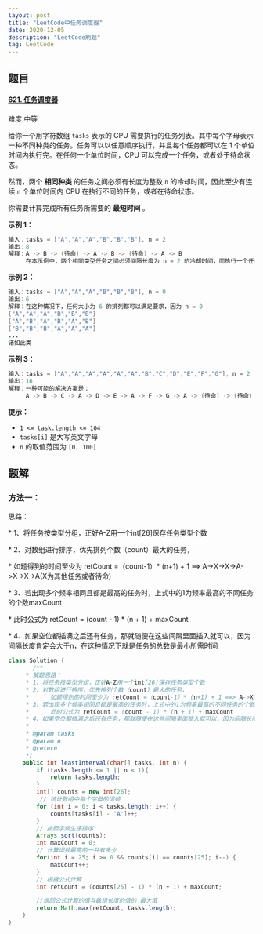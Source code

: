 ```yaml
---
layout: post
title: "LeetCode中任务调度器"
date: 2020-12-05
description: "LeetCode刷题"
tag: LeetCode
---
```


## 题目

#### [621. 任务调度器](https://leetcode-cn.com/problems/task-scheduler/)

难度 中等

给你一个用字符数组 `tasks` 表示的 CPU 需要执行的任务列表。其中每个字母表示一种不同种类的任务。任务可以以任意顺序执行，并且每个任务都可以在 1 个单位时间内执行完。在任何一个单位时间，CPU 可以完成一个任务，或者处于待命状态。

然而，两个 **相同种类** 的任务之间必须有长度为整数 `n` 的冷却时间，因此至少有连续 `n` 个单位时间内 CPU 在执行不同的任务，或者在待命状态。

你需要计算完成所有任务所需要的 **最短时间** 。

 

**示例 1：**

```java
输入：tasks = ["A","A","A","B","B","B"], n = 2
输出：8
解释：A -> B -> (待命) -> A -> B -> (待命) -> A -> B
     在本示例中，两个相同类型任务之间必须间隔长度为 n = 2 的冷却时间，而执行一个任务只需要一个单位时间，所以中间出现了（待命）状态。 
```

**示例 2：**

```java
输入：tasks = ["A","A","A","B","B","B"], n = 0
输出：6
解释：在这种情况下，任何大小为 6 的排列都可以满足要求，因为 n = 0
["A","A","A","B","B","B"]
["A","B","A","B","A","B"]
["B","B","B","A","A","A"]
...
诸如此类
```

**示例 3：**

```java
输入：tasks = ["A","A","A","A","A","A","B","C","D","E","F","G"], n = 2
输出：16
解释：一种可能的解决方案是：
     A -> B -> C -> A -> D -> E -> A -> F -> G -> A -> (待命) -> (待命) -> A -> (待命) -> (待命) -> A
```

 

**提示：**

- `1 <= task.length <= 104`
- `tasks[i]` 是大写英文字母
- `n` 的取值范围为 `[0, 100]`

## 题解

### 方法一：

思路： 

  \* 1、将任务按类型分组，正好A-Z用一个int[26]保存任务类型个数

   \* 2、对数组进行排序，优先排列个数（count）最大的任务，

   \*   如题得到的时间至少为 retCount =（count-1）* (n+1) + 1 ==> A->X->X->A->X->X->A(X为其他任务或者待命)

   \* 3、若出现多个频率相同且都是最高的任务时，上式中的1为频率最高的不同任务的个数maxCount

   \*   此时公式为 retCount = (count - 1) * (n + 1) + maxCount

   \* 4、如果空位都插满之后还有任务，那就随便在这些间隔里面插入就可以，因为间隔长度肯定会大于n，在这种情况下就是任务的总数是最小所需时间



```java
class Solution {
       /**
     * 解题思路：
     * 1、将任务按类型分组，正好A-Z用一个int[26]保存任务类型个数
     * 2、对数组进行排序，优先排列个数（count）最大的任务，
     *      如题得到的时间至少为 retCount =（count-1）* (n+1) + 1 ==> A->X->X->A->X->X->A(X为其他任务或者待命)
     * 3、若出现多个频率相同且都是最高的任务时，上式中的1为频率最高的不同任务的个数maxCount
     *      此时公式为 retCount = (count - 1) * (n + 1) + maxCount
     * 4、如果空位都插满之后还有任务，那就随便在这些间隔里面插入就可以，因为间隔长度肯定会大于n，在这种情况下就是任务的总数是最小所需时间
     *
     * @param tasks
     * @param n
     * @return
     */
    public int leastInterval(char[] tasks, int n) {
        if (tasks.length <= 1 || n < 1){
            return tasks.length;
        } 
        int[] counts = new int[26];
         // 统计数组中每个字母的词频
        for (int i = 0; i < tasks.length; i++) {
            counts[tasks[i] - 'A']++;
        }
        // 按照字频生序排序
        Arrays.sort(counts);
        int maxCount = 0;
        // 计算词频最高的一共有多少
        for(int i = 25; i >= 0 && counts[i] == counts[25]; i--) {
            maxCount++;
        }
        // 根据公式计算
        int retCount = (counts[25] - 1) * (n + 1) + maxCount;

        //返回公式计算的值与数组长度的值的 最大值
        return Math.max(retCount, tasks.length);
    }
}
```

